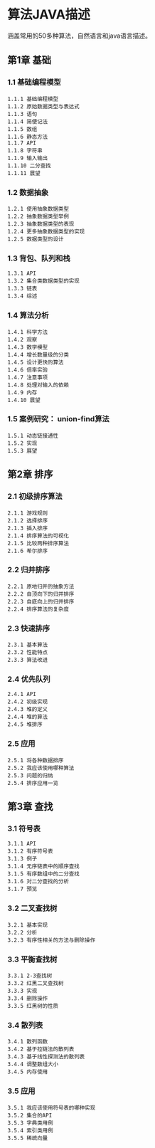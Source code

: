 # 算法JAVA描述 

涵盖常用的50多种算法，自然语言和java语言描述。

## 第1章 基础
### 1.1 基础编程模型
	1.1.1 基础编程模型
	1.1.2 原始数据类型与表达式
	1.1.3 语句
	1.1.4 简便记法
	1.1.5 数组
	1.1.6 静态方法
	1.1.7 API
	1.1.8 字符串
	1.1.9 输入输出
	1.1.10 二分查找
	1.1.11 展望
### 1.2 数据抽象
	1.2.1 使用抽象数据类型
	1.2.2 抽象数据类型举例
	1.2.3 抽象数据类型的表现
	1.2.4 更多抽象数据类型的实现
	1.2.5 数据类型的设计
### 1.3 背包、队列和栈
	1.3.1 API
	1.3.2 集合类数据类型的实现
	1.3.3 链表
	1.3.4 综述
### 1.4 算法分析
	1.4.1 科学方法
	1.4.2 观察
	1.4.3 数学模型
	1.4.4 增长数量级的分类
	1.4.5 设计更快的算法
	1.4.6 倍率实验
	1.4.7 注意事项
	1.4.8 处理对输入的依赖
	1.4.9 内存
	1.4.10 展望
### 1.5 案例研究： union-find算法
	1.5.1 动态链接通性
	1.5.2 实现
	1.5.3 展望
## 第2章 排序
### 2.1 初级排序算法
	2.1.1 游戏规则
	2.1.2 选择排序
	2.1.3 插入排序
	2.1.4 排序算法的可视化
	2.1.5 比较两种排序算法
	2.1.6 希尔排序
### 2.2 归并排序
	2.2.1 原地归并的抽象方法
	2.2.2 自顶向下的归并排序
	2.2.3 自底向上的归并排序
	2.2.4 排序算法的复杂度
### 2.3 快速排序
	2.3.1 基本算法
	2.3.2 性能特点
	2.3.3 算法改进
### 2.4 优先队列
	2.4.1 API
	2.4.2 初级实现
	2.4.3 堆的定义
	2.4.4 堆的算法
	2.4.5 堆排序
### 2.5 应用
	2.5.1 将各种数据排序
	2.5.2 我应该使用哪种算法
	2.5.3 问题的归纳
	2.5.4 排序应用一览

## 第3章 查找
### 3.1 符号表
	3.1.1 API
	3.1.2 有序符号表
	3.1.3 例子
	3.1.4 无序链表中的顺序查找
	3.1.5 有序数组中的二分查找
	3.1.6 对二分查找的分析
	3.1.7 预览
### 3.2 二叉查找树
	3.2.1 基本实现
	3.2.2 分析
	3.2.3 有序性相关的方法与删除操作
### 3.3 平衡查找树
	3.3.1 2-3查找树
	3.3.2 红黑二叉查找树
	3.3.3 实现
	3.3.4 删除操作
	3.3.5 红黑树的性质
### 3.4 散列表
	3.4.1 散列函数
	3.4.2 基于拉链法的散列表
	3.4.3 基于线性探测法的散列表
	3.4.4 调整数组大小
	3.4.5 内存使用
### 3.5 应用
	3.5.1 我应该使用符号表的哪种实现
	3.5.2 集合的API
	3.5.3 字典类用例
	3.5.4 索引类用例
	3.5.5 稀疏向量
